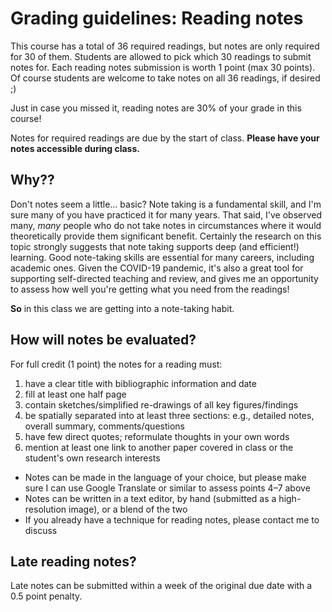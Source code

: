 # Grading guidelines: Reading notes

This course has a total of 36 required readings, but notes are only required for 30 of them. Students are allowed to pick which 30 readings to submit notes for. Each reading notes submission is worth 1 point (max 30 points). Of course students are welcome to take notes on all 36 readings, if desired ;)

Just in case you missed it, reading notes are 30% of your grade in this course!

Notes for required readings are due by the start of class. **Please have your notes accessible during class.**

## Why??
Don't notes seem a little... basic? Note taking is a fundamental skill, and I'm sure many of you have practiced it for many years. That said, I've observed many, _many_ people who do not take notes in circumstances where it would theoretically provide them significant benefit. Certainly the research on this topic strongly suggests that note taking supports deep (and efficient!) learning. Good note-taking skills are essential for many careers, including academic ones. Given the COVID-19 pandemic, it's also a great tool for supporting self-directed teaching and review, and gives me an opportunity to assess how well you're getting what you need from the readings!

**So** in this class we are getting into a note-taking habit.

## How will notes be evaluated?
For full credit (1 point) the notes for a reading must:

1. have a clear title with bibliographic information and date
2. fill at least one half page
3. contain sketches/simplified re-drawings of all key figures/findings
4. be spatially separated into at least three sections: e.g., detailed notes, overall summary, comments/questions
5. have few direct quotes; reformulate thoughts in your own words
6. mention at least one link to another paper covered in class or the student's own research interests

- Notes can be made in the language of your choice, but please make sure I can use Google Translate or similar to assess points 4–7 above
- Notes can be written in a text editor, by hand (submitted as a high-resolution image), or a blend of the two
- If you already have a technique for reading notes, please contact me to discuss

## Late reading notes?
Late notes can be submitted within a week of the original due date with a 0.5 point penalty.

